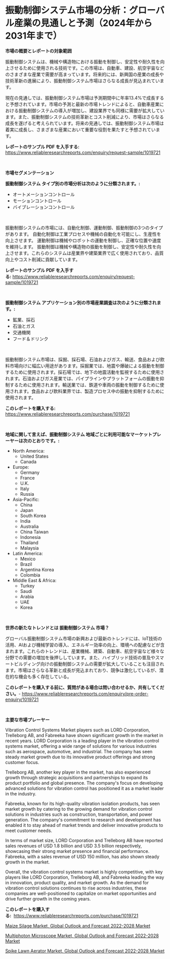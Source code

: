 <p><h1>振動制御システム市場の分析：グローバル産業の見通しと予測（2024年から2031年まで）</h1></p><p><strong>市場の概要とレポートの対象範囲</strong></p>
<p><p>振動制御システムは、機械や構造物における振動を制御し、安定性や耐久性を向上させるために使用される技術です。この市場は、自動車、建設、航空宇宙などのさまざまな産業で需要が高まっています。将来的には、新興国の産業の成長や技術革新の進展により、振動制御システム市場はさらなる成長が見込まれています。</p><p>現在の見通しでは、振動制御システム市場は予測期間中に年率13.4%で成長すると予想されています。市場の予測と最新の市場トレンドによると、自動車産業における振動制御システムの導入が増加し、建設業界でも同様に需要が拡大しています。また、振動制御システムの技術革新とコスト削減により、市場はさらなる成長を遂げると考えられています。将来の見通しでは、振動制御システム市場は着実に成長し、さまざまな産業において重要な役割を果たすと予想されています。</p></p>
<p><strong>レポートのサンプル PDF を入手する:</strong> <a href="https://www.reliableresearchreports.com/enquiry/request-sample/1019721">https://www.reliableresearchreports.com/enquiry/request-sample/1019721</a></p>
<p>&nbsp;</p>
<p><strong>市場セグメンテーション</strong></p>
<p><strong>振動制御システム タイプ別の市場分析は次のように分類されます。:</strong></p>
<p><ul><li>オートメーションコントロール</li><li>モーションコントロール</li><li>バイブレーションコントロール</li></ul></p>
<p>&nbsp;</p>
<p><p>振動制御システムの市場には、自動化制御、運動制御、振動制御の3つのタイプがあります。 自動化制御は工業プロセスや機械の自動化を可能にし、生産性を向上させます。 運動制御は機械やロボットの運動を制御し、正確な位置や速度を維持します。 振動制御は機械や構造物の振動を制御し、安定性や耐久性を向上させます。これらのシステムは産業界や建築業界で広く使用されており、品質向上やコスト削減に貢献しています。</p></p>
<p><strong>レポートのサンプル PDF を入手する:</strong>&nbsp;<a href="https://www.reliableresearchreports.com/enquiry/request-sample/1019721">https://www.reliableresearchreports.com/enquiry/request-sample/1019721</a></p>
<p>&nbsp;</p>
<p><strong> 振動制御システム アプリケーション別の市場産業調査は次のように分類されます。:</strong></p>
<p><ul><li>鉱業、採石</li><li>石油とガス</li><li>交通機関</li><li>フード＆ドリンク</li></ul></p>
<p>&nbsp;</p>
<p><p>振動制御システム市場は、採掘、採石場、石油およびガス、輸送、食品および飲料市場向けに幅広い用途があります。採掘業では、地震や爆破による振動を制御するために使用されます。採石場では、地下の地震活動を監視するために使用されます。石油およびガス産業では、パイプラインやプラットフォームの振動を抑制するために使用されます。輸送業では、鉄道や車両の振動を制御するために使用されます。食品および飲料業界では、製造プロセス中の振動を抑制するために使用されます。</p></p>
<p><strong>このレポートを購入する:</strong>&nbsp; <a href="https://www.reliableresearchreports.com/purchase/1019721">https://www.reliableresearchreports.com/purchase/1019721</a></p>
<p>&nbsp;</p>
<p><strong>地域に関して言えば、振動制御システム 地域ごとに利用可能なマーケットプレーヤーは次のとおりです。:</strong></p>
<p><ul>
    <li>
        North America:
        <ul>
            <li>United States</li>
            <li>Canada</li>
        </ul>
    </li>
    <li>
        Europe:
        <ul>
            <li>Germany</li>
            <li>France</li>
            <li>U.K.</li>
            <li>Italy</li>
            <li>Russia</li>
        </ul>
    </li>
    <li>
        Asia-Pacific:
        <ul>
            <li>China</li>
            <li>Japan</li>
            <li>South Korea</li>
            <li>India</li>
            <li>Australia</li>
            <li>China Taiwan</li>
            <li>Indonesia</li>
            <li>Thailand</li>
            <li>Malaysia</li>
        </ul>
    </li>
    <li>
        Latin America:
        <ul>
            <li>Mexico</li>
            <li>Brazil</li>
            <li>Argentina Korea</li>
            <li>Colombia</li>
        </ul>
    </li>
    <li>
        Middle East & Africa:
        <ul>
            <li>Turkey</li>
            <li>Saudi</li>
            <li>Arabia</li>
            <li>UAE</li>
            <li>Korea</li>
        </ul>
    </li>
    </ul></p>
<p>&nbsp;</p>
<p><strong>世界の新たなトレンドとは 振動制御システム 市場？</strong></p>
<p><p>グローバル振動制御システム市場の新興および最新のトレンドには、IoT技術の活用、AIおよび機械学習の導入、エネルギー効率の向上、環境への配慮などが含まれます。これらのトレンドは、産業機械、建築、自動車、航空宇宙など様々な分野での需要の増加を後押ししています。また、ハイブリッド技術の普及やスマートビルディング向けの振動制御システムの需要が拡大していることも注目されます。市場はさらなる革新と成長が見込まれており、競争は激化しているが、潜在的な機会も多く存在している。</p></p>
<p><strong>このレポートを購入する前に、質問がある場合は問い合わせるか、共有してください。</strong>- <a href="https://www.reliableresearchreports.com/enquiry/pre-order-enquiry/1019721">https://www.reliableresearchreports.com/enquiry/pre-order-enquiry/1019721</a></p>
<p>&nbsp;</p>
<p><strong>主要な市場プレーヤー</strong></p>
<p><p>Vibration Control Systems Market players such as LORD Corporation, Trelleborg AB, and Fabreeka have shown significant growth in the market in recent years. LORD Corporation is a leading player in the vibration control systems market, offering a wide range of solutions for various industries such as aerospace, automotive, and industrial. The company has seen steady market growth due to its innovative product offerings and strong customer focus.</p><p>Trelleborg AB, another key player in the market, has also experienced growth through strategic acquisitions and partnerships to expand its product portfolio and global presence. The company's focus on developing advanced solutions for vibration control has positioned it as a market leader in the industry.</p><p>Fabreeka, known for its high-quality vibration isolation products, has seen market growth by catering to the growing demand for vibration control solutions in industries such as construction, transportation, and power generation. The company's commitment to research and development has enabled it to stay ahead of market trends and deliver innovative products to meet customer needs.</p><p>In terms of market size, LORD Corporation and Trelleborg AB have reported sales revenues of USD 1.8 billion and USD 3.5 billion respectively, showcasing their strong market presence and financial performance. Fabreeka, with a sales revenue of USD 150 million, has also shown steady growth in the market.</p><p>Overall, the vibration control systems market is highly competitive, with key players like LORD Corporation, Trelleborg AB, and Fabreeka leading the way in innovation, product quality, and market growth. As the demand for vibration control solutions continues to rise across industries, these companies are well-positioned to capitalize on market opportunities and drive further growth in the coming years.</p></p>
<p><strong>このレポートを購入する:</strong>&nbsp;&nbsp;<a href="https://www.reliableresearchreports.com/purchase/1019721">https://www.reliableresearchreports.com/purchase/1019721</a></p>
<p><p><a href="https://view.publitas.com/reportprime-1/decoding-the-maize-silage-market-global-outlook-and-forecast-2022-2028-market-a-deep-dive-into-the-latest-market-trends-market-segmentation-and-competitive-analysis/">Maize Silage Market, Global Outlook and Forecast 2022-2028 Market</a></p><p><a href="https://view.publitas.com/reportprime-1/multiphoton-microscope-market-global-outlook-and-forecast-2022-2028-market-size-growth-and-forecast-from-2023-2030/">Multiphoton Microscope Market, Global Outlook and Forecast 2022-2028 Market</a></p><p><a href="https://view.publitas.com/reportprime-1/spike-lawn-aerator-market-global-outlook-and-forecast-2022-2028-market-size-share-trends-analysis-report-by-application-regional-outlook-competitive-strategies-and-segment-forecasts-2023-2030/">Spike Lawn Aerator Market, Global Outlook and Forecast 2022-2028 Market</a></p></p>